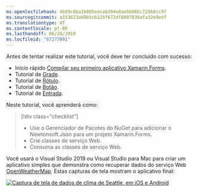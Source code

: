 ```yaml
---
ms.openlocfilehash: 4b89c0ba1b865eecab304e8aebb06bc72568cc97
ms.sourcegitcommit: a153623a69b5cb125f672df8007838afa32e9edf
ms.translationtype: HT
ms.contentlocale: pt-BR
ms.lasthandoff: 06/20/2019
ms.locfileid: "67277091"
---
```

Antes de tentar realizar este tutorial, você deve ter concluído com sucesso:

- Início rápido [Compilar seu primeiro aplicativo Xamarin.Forms](~/get-started/first-app/index.md).
- Tutorial de [Grade](~/get-started/tutorials/grid/index.yml).
- Tutorial de [Rótulo](~/get-started/tutorials/label/index.yml).
- Tutorial de [Botão](~/get-started/tutorials/button/index.yml).
- Tutorial de [Entrada](~/get-started/tutorials/entry/index.yml).

Neste tutorial, você aprenderá como:

> [!div class="checklist"]
> - Use o Gerenciador de Pacotes do NuGet para adicionar o Newtonsoft.Json para um projeto Xamarin.Forms.
> - Crie classes de serviço Web.
> - Consuma as classes de serviço Web.

Você usará o Visual Studio 2019 ou Visual Studio para Mac para criar um aplicativo simples que demonstra como recuperar dados do serviço Web [OpenWeatherMap](https://openweathermap.org/). Estas capturas de tela mostram o aplicativo final:

[![Captura de tela de dados de clima de Seattle, em iOS e Android](../images/consume-web-service.png "Dados de clima de Seattle")](../images/consume-web-service-large.png#lightbox "Dados de clima de Seattle")
